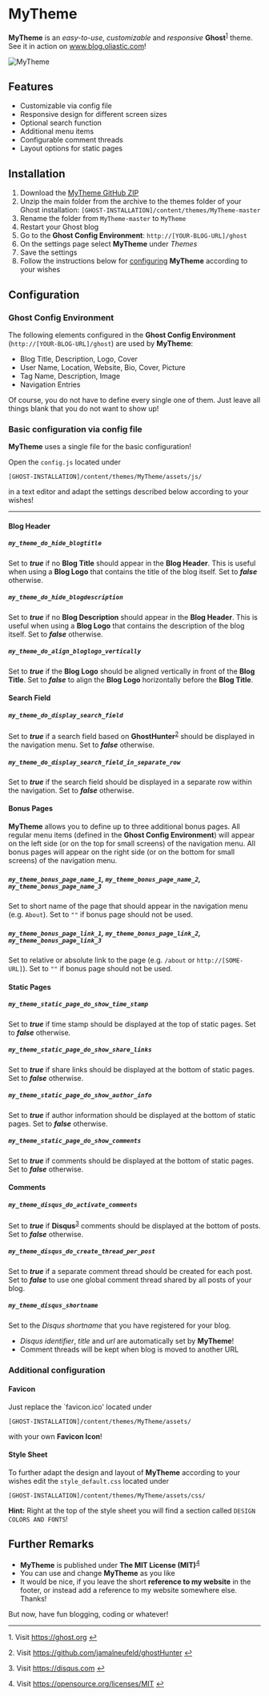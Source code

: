 # MyTheme

**MyTheme** is an *easy-to-use*, *customizable* and *responsive* **Ghost**<sup id="t1">[1](#f1)</sup> theme. 
See it in action on www.blog.oliastic.com!

![MyTheme](http://www.blog.oliastic.com:8080/content/images/MyTheme_Demo.png)




## Features

* Customizable via config file
* Responsive design for different screen sizes
* Optional search function
* Additional menu items 
* Configurable comment threads
* Layout options for static pages



## Installation

1. Download the [MyTheme GitHub ZIP](https://github.com/oliastic/MyTheme/archive/master.zip) 
2. Unzip the main folder from the archive to the themes folder of your Ghost installation: `[GHOST-INSTALLATION]/content/themes/MyTheme-master`
3. Rename the folder from `MyTheme-master` to `MyTheme`
4. Restart your Ghost blog
5. Go to the **Ghost Config Environment**: `http://[YOUR-BLOG-URL]/ghost`
6. On the settings page select **MyTheme** under *Themes*
7. Save the settings
8. Follow the instructions below for [configuring](#Configuration) **MyTheme** according to your wishes



## Configuration

### Ghost Config Environment

The following elements configured in the **Ghost Config Environment** (`http://[YOUR-BLOG-URL]/ghost`) are used by **MyTheme**:

* Blog Title, Description, Logo, Cover
* User Name, Location, Website, Bio, Cover, Picture
* Tag Name, Description, Image
* Navigation Entries

Of course, you do not have to define every single one of them. Just leave all things blank that you do not want to show up!





### Basic configuration via config file

**MyTheme** uses a single file for the basic configuration! 

Open the `config.js` located under

`[GHOST-INSTALLATION]/content/themes/MyTheme/assets/js/`

in a text editor and adapt the settings described below according to your wishes!

---

#### Blog Header

##### `my_theme_do_hide_blogtitle`
Set to ***true*** if no **Blog Title** should appear in the **Blog Header**. This is useful when using a **Blog Logo** that contains the title of the blog itself. 
Set to ***false*** otherwise.



##### `my_theme_do_hide_blogdescription`
Set to ***true*** if no **Blog Description** should appear in the **Blog Header**. This is useful when using a **Blog Logo** that contains the description of the blog itself. 
Set to ***false*** otherwise.



##### `my_theme_do_align_bloglogo_vertically`
Set to ***true*** if the **Blog Logo** should be aligned vertically in front of the **Blog Title**. 
Set to ***false*** to align the **Blog Logo** horizontally before the **Blog Title**. 



#### Search Field

##### `my_theme_do_display_search_field`
Set to ***true*** if a search field based on **GhostHunter**<sup id="t2">[2](#f2)</sup> should be displayed in the navigation menu. 
Set to ***false*** otherwise.


##### `my_theme_do_display_search_field_in_separate_row`
Set to ***true*** if the search field should be displayed in a separate row within the navigation. 
Set to ***false*** otherwise. 



#### Bonus Pages

**MyTheme** allows you to define up to three additional bonus pages. 
All regular menu items (defined in the **Ghost Config Environment**)  will appear on the left side (or on the top for small screens) of the navigation menu.
All bonus pages will appear on the right side (or on the bottom for small screens) of the navigation menu. 

##### `my_theme_bonus_page_name_1`, `my_theme_bonus_page_name_2`, `my_theme_bonus_page_name_3`
Set to short name of the page that should appear in the navigation menu (e.g. `About`). 
Set to `""` if bonus page should not be used.

##### `my_theme_bonus_page_link_1`, `my_theme_bonus_page_link_2`, `my_theme_bonus_page_link_3`
Set to relative or absolute link to the page (e.g. `/about` or `http://[SOME-URL]`). 
Set to `""` if bonus page should not be used.



#### Static Pages

##### `my_theme_static_page_do_show_time_stamp`
Set to ***true*** if time stamp should be displayed at the top of static pages. 
Set to ***false*** otherwise.


##### `my_theme_static_page_do_show_share_links`
Set to ***true*** if share links should be displayed at the bottom of static pages. 
Set to ***false*** otherwise.


##### `my_theme_static_page_do_show_author_info`
Set to ***true*** if author information should be displayed at the bottom of static pages. 
Set to ***false*** otherwise.


##### `my_theme_static_page_do_show_comments`
Set to ***true*** if comments should be displayed at the bottom of static pages. 
Set to ***false*** otherwise. 



#### Comments

##### `my_theme_disqus_do_activate_comments`
Set to ***true*** if **Disqus**<sup id="t3">[3](#f3)</sup> comments should be displayed at the bottom of posts. 
Set to ***false*** otherwise.



##### `my_theme_disqus_do_create_thread_per_post`
Set to ***true*** if a separate comment thread should be created for each post. 
Set to ***false*** to use one global comment thread shared by all posts of your blog.


##### `my_theme_disqus_shortname`
Set to the *Disqus shortname* that you have registered for your blog.
* *Disqus identifier*, *title* and *url* are automatically set by **MyTheme**!
* Comment threads will be kept when blog is moved to another URL




### Additional configuration


#### Favicon

Just replace the `favicon.ico' located under

`[GHOST-INSTALLATION]/content/themes/MyTheme/assets/`

with your own **Favicon Icon**!




#### Style Sheet

To further adapt the design and layout of **MyTheme** according to your wishes edit the `style_default.css` located under  

`[GHOST-INSTALLATION]/content/themes/MyTheme/assets/css/`

**Hint:** Right at the top of the style sheet you will find a section called `DESIGN COLORS AND FONTS`! 



## Further Remarks

* **MyTheme** is published under **The MIT License (MIT)**<sup id="t4">[4](#f4)</sup>
* You can use and change **MyTheme** as you like 
* It would be nice, if you leave the short **reference to my website** in the footer, or instead add a reference to my website somewhere else. Thanks!

But now, have fun blogging, coding or whatever!

---

<a id="f1">1.</a> Visit https://ghost.org [↩](#t1)

<a id="f2">2.</a> Visit https://github.com/jamalneufeld/ghostHunter [↩](#t2)

<a id="f3">3.</a> Visit https://disqus.com [↩](#t3)

<a id="f4">4.</a> Visit https://opensource.org/licenses/MIT [↩](#t4)


